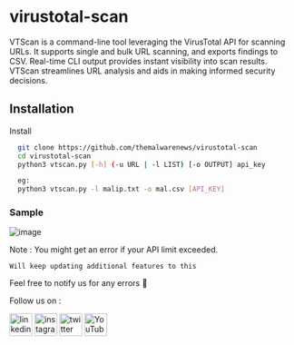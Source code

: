 # virustotal-scan
VTScan is a command-line tool leveraging the VirusTotal API for scanning URLs. It supports single and bulk URL scanning, and exports findings to CSV. Real-time CLI output provides instant visibility into scan results. VTScan streamlines URL analysis and aids in making informed security decisions.

## Installation

Install 

```bash
  git clone https://github.com/themalwarenews/virustotal-scan
  cd virustotal-scan
  python3 vtscan.py [-h] (-u URL | -l LIST) [-o OUTPUT] api_key

  eg:
  python3 vtscan.py -l malip.txt -o mal.csv [API_KEY]    
```

 ### Sample 
![image](https://github.com/themalwarenews/virustotal-scan/assets/100226024/541f108f-c8f1-4d8d-b7fa-d23c247052be)



Note : You might get an error if your API limit exceeded.

```
Will keep updating additional features to this
```

Feel free to notify us for any errors :slightly_smiling_face:
  
  Follow us on :

[<img src='https://user-images.githubusercontent.com/100226024/229274315-c12a320c-cf5b-44da-ae6d-f3811957663d.svg' alt='linkedin' height='40'>](https://www.linkedin.com/in/anonsharan/) 	 [<img src='https://user-images.githubusercontent.com/100226024/229274268-453d1eec-4d98-4dad-80c8-885b4c6d0854.svg' alt='instagram' height='40'>](https://www.instagram.com/hackwithsharan/)  [<img src='https://user-images.githubusercontent.com/100226024/229274348-8af09e55-c563-4e0c-9118-59af0fda9df9.svg' alt='twitter' height='40'>](https://twitter.com/anon_sharzzk)  [<img src='https://user-images.githubusercontent.com/100226024/229274377-07f7c7d2-2cf9-4bfc-8727-0eba0eb4cfe4.svg' alt='YouTube' height='40'>](https://www.youtube.com/channel/ByteTheories)

